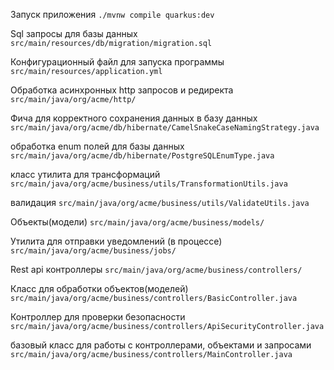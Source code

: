 Запуск приложения 
`./mvnw compile quarkus:dev`

Sql запросы для базы данных 
`src/main/resources/db/migration/migration.sql`

Конфигурационный файл для запуска программы
`src/main/resources/application.yml
`

Обработка асинхронных http запросов и редиректа
`src/main/java/org/acme/http/`

Фича для корректного сохранения данных в базу данных
`src/main/java/org/acme/db/hibernate/CamelSnakeCaseNamingStrategy.java`

обработка enum полей для базы данных
`src/main/java/org/acme/db/hibernate/PostgreSQLEnumType.java`

класс утилита для трансформаций
`src/main/java/org/acme/business/utils/TransformationUtils.java
`

валидация
`src/main/java/org/acme/business/utils/ValidateUtils.java
`

Объекты(модели)
`src/main/java/org/acme/business/models/`

Утилита для отправки уведомлений (в процессе)
`src/main/java/org/acme/business/jobs/`

Rest api контроллеры
`src/main/java/org/acme/business/controllers/`

Класс для обработки объектов(моделей)
`src/main/java/org/acme/business/controllers/BasicController.java`

Контроллер для проверки безопасности
`src/main/java/org/acme/business/controllers/ApiSecurityController.java`

базовый класс для работы с контроллерами, объектами и запросами
`src/main/java/org/acme/business/controllers/MainController.java`